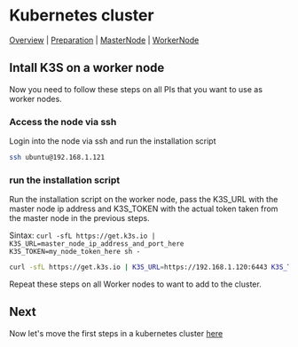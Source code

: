 # Kubernetes cluster

[Overview](README.md) | [Preparation](preparation.md) | [MasterNode](master_node.md) | [WorkerNode](worker_node.md)

## Intall K3S on a worker node

Now you need to follow these steps on all PIs that you want to use as worker nodes. 

### Access the node via ssh

Login into the node via ssh and run the installation script

```bash
ssh ubuntu@192.168.1.121
```

### run the installation script

Run the installation script on the worker node, pass the K3S_URL with the master node ip address and K3S_TOKEN with the actual token taken from the master node in the previous steps.

Sintax:  `curl -sfL https://get.k3s.io | K3S_URL=master_node_ip_address_and_port_here K3S_TOKEN=my_node_token_here sh -`

```bash
curl -sfL https://get.k3s.io | K3S_URL=https://192.168.1.120:6443 K3S_TOKEN=K109f2d555131da5174d4f0c1811669a44d1bb80165628523979a1e991554bdb8ac::server:91f513abc6e4b5e1e5c9ba23605c10ca sh -

```

Repeat these steps on all Worker nodes to want to add to the cluster.

## Next

Now let's move the first steps in a kubernetes cluster [here](first_steps.md.md)
